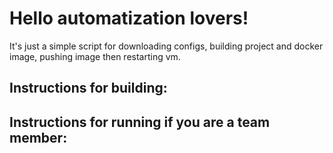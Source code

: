 # Hello automatization lovers!
It's just a simple script for downloading configs, building project and docker image, pushing image then restarting vm.
## Instructions for building:

## Instructions for running if you are a team member:
